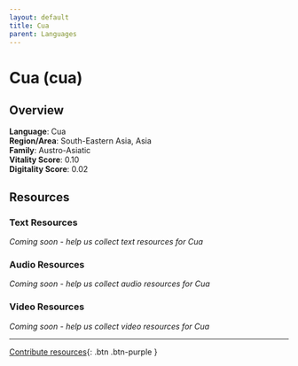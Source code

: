 ```yaml
---
layout: default
title: Cua
parent: Languages
---
```


# Cua (cua)

## Overview

**Language**: Cua  
**Region/Area**: South-Eastern Asia, Asia  
**Family**: Austro-Asiatic  
**Vitality Score**: 0.10  
**Digitality Score**: 0.02  

## Resources

### Text Resources
*Coming soon - help us collect text resources for Cua*

### Audio Resources
*Coming soon - help us collect audio resources for Cua*

### Video Resources
*Coming soon - help us collect video resources for Cua*

---

[Contribute resources](https://fairtrain.github.io/){: .btn .btn-purple }
